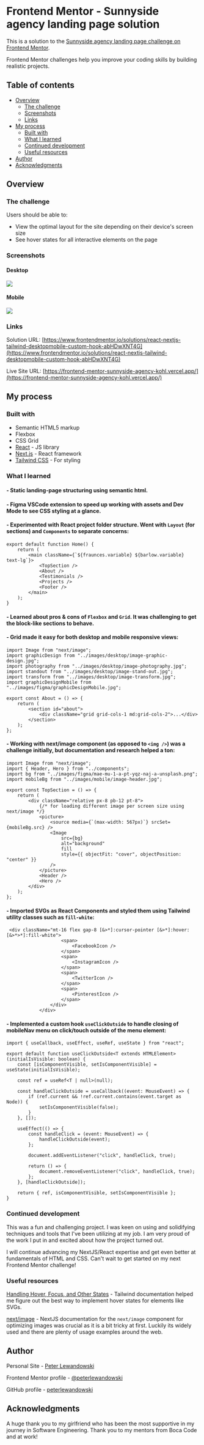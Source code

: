 # Frontend Mentor - Sunnyside agency landing page solution

This is a solution to the [Sunnyside agency landing page challenge on Frontend Mentor](https://www.frontendmentor.io/challenges/sunnyside-agency-landing-page-7yVs3B6ef). 

Frontend Mentor challenges help you improve your coding skills by building realistic projects.

## Table of contents

-   [Overview](#overview)
    -   [The challenge](#the-challenge)
    -   [Screenshots](#screenshots)
    -   [Links](#links)
-   [My process](#my-process)
    -   [Built with](#built-with)
    -   [What I learned](#what-i-learned)
    -   [Continued development](#continued-development)
    -   [Useful resources](#useful-resources)
-   [Author](#author)
-   [Acknowledgments](#acknowledgments)


## Overview

### The challenge

Users should be able to:

-   View the optimal layout for the site depending on their device's screen size
-   See hover states for all interactive elements on the page

### Screenshots

#### Desktop
![](./public/sunnyside-agency-desktop-screenshot-full.png)

#### Mobile
![](./public/sunnyside-agency-mobile-screenshot-full.png)

### Links

Solution URL: [https://www.frontendmentor.io/solutions/react-nextjs-tailwind-desktopmobile-custom-hook-abHDwXNT4G](https://www.frontendmentor.io/solutions/react-nextjs-tailwind-desktopmobile-custom-hook-abHDwXNT4G)

Live Site URL: [https://frontend-mentor-sunnyside-agency-kohl.vercel.app/](https://frontend-mentor-sunnyside-agency-kohl.vercel.app/)

## My process

### Built with

-   Semantic HTML5 markup
-   Flexbox
-   CSS Grid
-   [React](https://reactjs.org/) - JS library
-   [Next.js](https://nextjs.org/) - React framework
-   [Tailwind CSS](https://tailwindcss.com/) - For styling

### What I learned

#### - Static landing-page structuring using semantic html.


#### - Figma VSCode extension to speed up working with assets and Dev Mode to see CSS styling at a glance.


#### - Experimented with React project folder structure. Went with `Layout` (for sections) and `Components` to separate concerns:


```tsx
export default function Home() {
    return (
        <main className={`${fraunces.variable} ${barlow.variable} text-lg`}>
            <TopSection />
            <About />
            <Testimonials />
            <Projects />
            <Footer />
        </main>
    );
}
```


#### - Learned about pros & cons of `Flexbox` and `Grid`. It was challenging to get the block-like sections to behave.

#### - Grid made it easy for both desktop and mobile responsive views:

```tsx
import Image from "next/image";
import graphicDesign from "../images/desktop/image-graphic-design.jpg";
import photography from "../images/desktop/image-photography.jpg";
import standout from "../images/desktop/image-stand-out.jpg";
import transform from "../images/desktop/image-transform.jpg";
import graphicDesignMobile from "../images/figma/graphicDesignMobile.jpg";

export const About = () => {
    return (
        <section id="about">
            <div className="grid grid-cols-1 md:grid-cols-2">...</div>
        </section>
    );
};
```


#### - Working with next/image component (as opposed to `<img />`) was a challenge initially, but documentation and research helped a ton:

```tsx
import Image from "next/image";
import { Header, Hero } from "../components";
import bg from "../images/figma/mae-mu-1-a-pt-yqz-naj-a-unsplash.png";
import mobileBg from "../images/mobile/image-header.jpg";

export const TopSection = () => {
    return (
        <div className="relative px-8 pb-12 pt-8">
            {/* for loading different image per screen size using next/image */}
            <picture>
                <source media={`(max-width: 567px)`} srcSet={mobileBg.src} />
                <Image
                    src={bg}
                    alt="background"
                    fill
                    style={{ objectFit: "cover", objectPosition: "center" }}
                />
            </picture>
            <Header />
            <Hero />
        </div>
    );
};
```


#### - Imported SVGs as React Components and styled them using Tailwind utility classes such as `fill-white`:

```tsx
 <div className="mt-16 flex gap-8 [&>*]:cursor-pointer [&>*]:hover:[&>*>*]:fill-white">
                    <span>
                        <FacebookIcon />
                    </span>
                    <span>
                        <InstagramIcon />
                    </span>
                    <span>
                        <TwitterIcon />
                    </span>
                    <span>
                        <PinterestIcon />
                    </span>
                </div>
            </div>
```


#### - Implemented a custom hook `useClickOutside` to handle closing of mobileNav menu on click/touch outside of the menu element:

```tsx
import { useCallback, useEffect, useRef, useState } from "react";

export default function useClickOutside<T extends HTMLElement>(initialIsVisible: boolean) {
    const [isComponentVisible, setIsComponentVisible] = useState(initialIsVisible);

    const ref = useRef<T | null>(null);

    const handleClickOutside = useCallback((event: MouseEvent) => {
        if (ref.current && !ref.current.contains(event.target as Node)) {
            setIsComponentVisible(false);
        }
    }, []);

    useEffect(() => {
        const handleClick = (event: MouseEvent) => {
            handleClickOutside(event);
        };

        document.addEventListener("click", handleClick, true);

        return () => {
            document.removeEventListener("click", handleClick, true);
        };
    }, [handleClickOutside]);

    return { ref, isComponentVisible, setIsComponentVisible };
}
```

### Continued development

This was a fun and challenging project. I was keen on using and solidifying techniques and tools that I've been utilizing at my job. I am very proud of the work I put in and excited about how the project turned out. 

I will continue advancing my NextJS/React expertise and get even better at fundamentals of HTML and CSS. Can't wait to get started on my next Frontend Mentor challenge!


### Useful resources

[Handling Hover, Focus, and Other States](https://tailwindcss.com/docs/hover-focus-and-other-states) - Tailwind documentation helped me figure out the best way to implement hover states for elements like SVGs.

[next/image](https://nextjs.org/docs/pages/api-reference/components/image) - NextJS documentation for the `next/image` component for optimizing images was crucial as it is a bit tricky at first. Luckily its widely used and there are plenty of usage examples around the web.


## Author

Personal Site - [Peter Lewandowski](https://peterlewandowski.dev/)

Frontend Mentor profile - [@peterlewandowski](https://www.frontendmentor.io/profile/peterlewandowski)

GitHub profile - [peterlewandowski](https://github.com/peterlewandowski)


## Acknowledgments

A huge thank you to my girlfriend who has been the most supportive in my journey in Software Engineering. Thank you to my mentors from Boca Code and at work!
